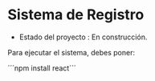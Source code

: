 <h1>Sistema de Registro</h1>

- Estado del proyecto : En construcción.

Para ejecutar el sistema, debes poner:

´´´npm install react´´´
